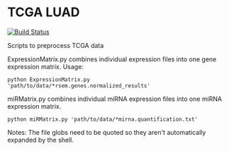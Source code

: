 # TCGA LUAD

[![Build Status](https://travis-ci.org/shilab/tcga_tools.svg)](https://travis-ci.org/shilab/tcga_tools)

Scripts to preprocess TCGA data

ExpressionMatrix.py combines individual expression files into one gene expression matrix.
Usage:
```
python ExpressionMatrix.py 'path/to/data/*rsem.genes.normalized_results'
```
miRMatrix.py combines individual miRNA expression files into one miRNA expression matrix. 
```
python miRMatrix.py 'path/to/data/*mirna.quantification.txt'
```

Notes: The file globs need to be quoted so they aren't automatically expanded by the shell. 
